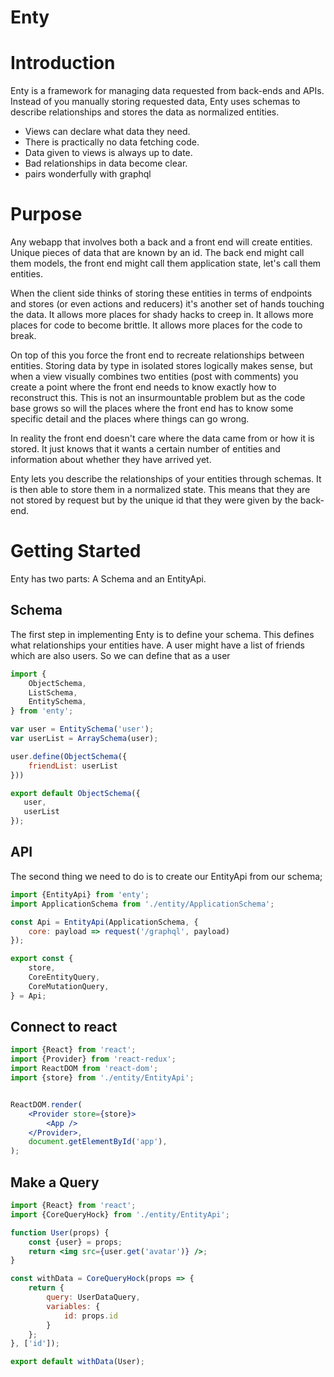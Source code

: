 # Enty 


# Introduction
Enty is a framework for managing data requested from back-ends and APIs.  Instead of you manually storing requested data, Enty uses schemas to describe relationships and stores the data as normalized entities.

* Views can declare what data they need.
* There is practically no data fetching code.
* Data given to views is always up to date.
* Bad relationships in data become clear.
* pairs wonderfully with graphql


# Purpose

<!-- ## models -->
Any webapp that involves  both a back and a front end will create entities. Unique pieces of data that are known by an id.  The back end might call them models, the front end might call them application state, let's call them entities.

<!-- ## too much handling of the data -->
When the client side thinks of storing these entities in terms of endpoints and stores (or even actions and reducers) it's another set of hands touching the data. It allows more places for shady hacks to creep in. It allows more places for code to become brittle. It allows more places for the code to break.

On top of this you force the front end to recreate relationships between entities. Storing data by type in isolated stores logically makes sense, but when a view visually combines two entities (post with comments) you create a point where the front end needs to know exactly how to reconstruct this. This is not an insurmountable problem but as the code base grows so will the places where the front end has to know some specific detail and the places where things can go wrong.

<!-- ## front end concerns.  -->
In reality the front end doesn't care where the data came from or how it is stored. It just knows that it wants a certain number of entities and information about whether they have arrived yet.

<!-- ## Enty -->
Enty lets you describe the relationships of your entities through schemas. It is then able to store them in a normalized state. This means that they are not stored by request but by the unique id that they were given by the back-end.



# Getting Started

Enty has two parts: A Schema and an EntityApi.

## Schema
The first step in implementing Enty is to define your schema. This defines what relationships your entities have. A user might have a list of friends which are also users. So we can define that as a user

```js
import {
    ObjectSchema,
    ListSchema,
    EntitySchema,
} from 'enty';

var user = EntitySchema('user');
var userList = ArraySchema(user);

user.define(ObjectSchema({
    friendList: userList
}))

export default ObjectSchema({
   user,
   userList
});

```

## API
The second thing we need to do is to create our EntityApi from our schema;

```js
import {EntityApi} from 'enty';
import ApplicationSchema from './entity/ApplicationSchema';

const Api = EntityApi(ApplicationSchema, {
    core: payload => request('/graphql', payload)
});

export const {
    store,
    CoreEntityQuery,
    CoreMutationQuery,
} = Api;

```

## Connect to react

```jsx
import {React} from 'react';
import {Provider} from 'react-redux';
import ReactDOM from 'react-dom';
import {store} from './entity/EntityApi';


ReactDOM.render(
    <Provider store={store}>
        <App />
    </Provider>,
    document.getElementById('app'),
);

```

## Make a Query

```jsx
import {React} from 'react';
import {CoreQueryHock} from './entity/EntityApi';

function User(props) {
    const {user} = props;
    return <img src={user.get('avatar')} />;
}

const withData = CoreQueryHock(props => {
    return {
        query: UserDataQuery,
        variables: {
            id: props.id
        }
    };
}, ['id']);

export default withData(User);

```


